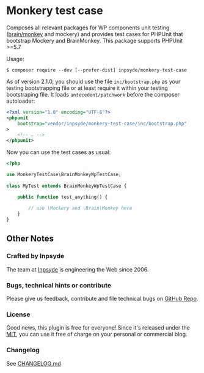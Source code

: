 # Monkery test case

Composes all relevant packages for WP components unit testing ([brain/monkey](https://brain-wp.github.io/BrainMonkey/) and mockery) and provides test cases for PHPUnit that bootstrap Mockery and BrainMonkey. This package supports PHPUnit >=5.7

Usage:
```
$ composer require --dev [--prefer-dist] inpsyde/monkery-test-case 
```

As of version 2.1.0, you should use the file `inc/bootstrap.php` as your testing bootstrapping file or at least require it within your testing bootstraping file. It loads `antecedent/patchwork` before the composer autoloader:

```xml
<?xml version="1.0" encoding="UTF-8"?>
<phpunit
	bootstrap="vendor/inpsyde/monkery-test-case/inc/bootstrap.php"
>
	<!-- … -->
</phpunit>

```
Now you can use the test cases as usual:

```php
<?php

use MonkeryTestCase\BrainMonkeyWpTestCase;
	
class MyTest extends BrainMonkeyWpTestCase {

	public function test_anything() {
	
		// use \Mockery and \Brain\Monkey here
	}
}
```


## Other Notes

### Crafted by Inpsyde

The team at [Inpsyde](http://inpsyde.com/) is engineering the Web since 2006.

### Bugs, technical hints or contribute

Please give us feedback, contribute and file technical bugs on [GitHub Repo](https://github.com/inpsyde/monkery-test-case).

### License

Good news, this plugin is free for everyone! Since it's released under the [MIT](https://github.com/inpsyde/monkery-test-case/blob/master/LICENSE), you can use it free of charge on your personal or commercial blog.

### Changelog

See [CHANGELOG.md](https://github.com/inpsyde/monkery-test-case/blob/master/CHANGELOG.md)